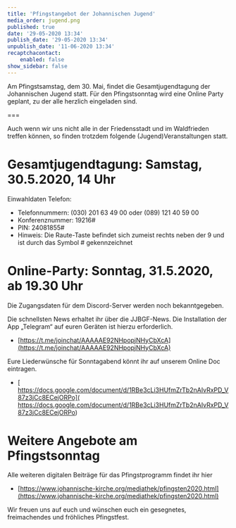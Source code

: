 ```yaml
---
title: 'Pfingstangebot der Johannischen Jugend'
media_order: jugend.png
published: true
date: '29-05-2020 13:34'
publish_date: '29-05-2020 13:34'
unpublish_date: '11-06-2020 13:34'
recaptchacontact:
    enabled: false
show_sidebar: false
---
```


Am Pfingstsamstag, dem 30. Mai, findet die Gesamtjugendtagung der Johannischen Jugend statt. Für den Pfingstsonntag wird eine Online Party geplant, zu der alle herzlich eingeladen sind.

===

Auch wenn wir uns nicht alle in der Friedensstadt und im Waldfrieden treffen können, so finden trotzdem folgende (Jugend)Veranstaltungen statt.

# Gesamtjugendtagung: Samstag, 30.5.2020, 14 Uhr
Einwahldaten Telefon:

* Telefonnummern: (030) 201 63 49 00 oder (089) 121 40 59 00
* Konferenznummer: 19216#
* PIN: 24081855#
* Hinweis: Die Raute-Taste befindet sich zumeist rechts neben der 9 und ist durch das Symbol # gekennzeichnet 

# Online-Party: Sonntag, 31.5.2020, ab 19.30 Uhr
Die Zugangsdaten für dem Discord-Server werden noch bekanntgegeben. 

Die schnellsten News erhaltet ihr über die JJBGF-News. Die Installation der App „Telegram“ auf euren Geräten ist hierzu erforderlich.
* [https://t.me/joinchat/AAAAAE92NHpopjNHyCbXcA](https://t.me/joinchat/AAAAAE92NHpopjNHyCbXcA)

Eure Liederwünsche für Sonntagabend könnt ihr auf unserem Online Doc eintragen. 
* [ https://docs.google.com/document/d/1RBe3cLi3HUfmZrTb2nAIvRxPD_V87z3jCc8ECejORPo]( https://docs.google.com/document/d/1RBe3cLi3HUfmZrTb2nAIvRxPD_V87z3jCc8ECejORPo)

# Weitere Angebote am Pfingstsonntag

Alle weiteren digitalen Beiträge für das Pfingstprogramm findet ihr hier
* [https://www.johannische-kirche.org/mediathek/pfingsten2020.html](https://www.johannische-kirche.org/mediathek/pfingsten2020.html) 

Wir freuen uns auf euch und wünschen euch ein gesegnetes, freimachendes und fröhliches Pfingstfest.
